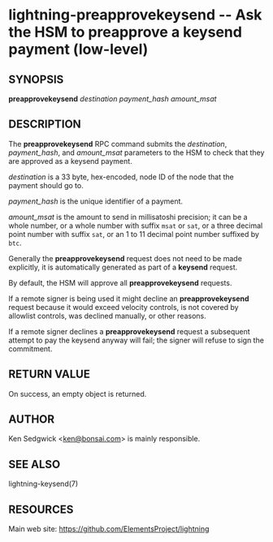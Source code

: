 lightning-preapprovekeysend -- Ask the HSM to preapprove a keysend payment (low-level)
==================================================================

SYNOPSIS
--------

**preapprovekeysend** *destination* *payment\_hash* *amount\_msat*

DESCRIPTION
-----------

The **preapprovekeysend** RPC command submits the *destination*, *payment\_hash*,
and *amount\_msat* parameters to the HSM to check that they are approved as a
keysend payment.

*destination* is a 33 byte, hex-encoded, node ID of the node that the payment should go to.

*payment\_hash* is the unique identifier of a payment.

*amount\_msat* is the amount to send in millisatoshi precision; it can
be a whole number, or a whole number with suffix `msat` or `sat`, or a
three decimal point number with suffix `sat`, or an 1 to 11 decimal
point number suffixed by `btc`.

Generally the **preapprovekeysend** request does not need to be made
explicitly, it is automatically generated as part of a **keysend** request.

By default, the HSM will approve all **preapprovekeysend** requests.

If a remote signer is being used it might decline an **preapprovekeysend**
request because it would exceed velocity controls, is not covered by
allowlist controls, was declined manually, or other reasons.

If a remote signer declines a **preapprovekeysend** request a subsequent
attempt to pay the keysend anyway will fail; the signer will refuse to sign
the commitment.

RETURN VALUE
------------

[comment]: # (GENERATE-FROM-SCHEMA-START)
On success, an empty object is returned.

[comment]: # (GENERATE-FROM-SCHEMA-END)

AUTHOR
------

Ken Sedgwick <<ken@bonsai.com>> is mainly responsible.

SEE ALSO
--------

lightning-keysend(7)

RESOURCES
---------

Main web site: <https://github.com/ElementsProject/lightning>

[comment]: # ( SHA256STAMP:735dd61146b04745f1e884037ead662a386fec2c41e2de1a8698d6bb03f63540)
